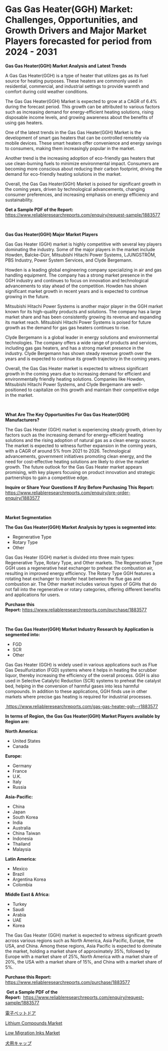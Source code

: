 <p><h1>Gas Gas Heater(GGH) Market: Challenges, Opportunities, and Growth Drivers and Major Market Players forecasted for period from 2024 - 2031</h1></p><p><strong>Gas Gas Heater(GGH) Market Analysis and Latest Trends</strong></p>
<p><p>A Gas Gas Heater(GGH) is a type of heater that utilizes gas as its fuel source for heating purposes. These heaters are commonly used in residential, commercial, and industrial settings to provide warmth and comfort during cold weather conditions.</p><p>The Gas Gas Heater(GGH) Market is expected to grow at a CAGR of 6.4% during the forecast period. This growth can be attributed to various factors such as increasing demand for energy-efficient heating solutions, rising disposable income levels, and growing awareness about the benefits of using gas heaters.</p><p>One of the latest trends in the Gas Gas Heater(GGH) Market is the development of smart gas heaters that can be controlled remotely via mobile devices. These smart heaters offer convenience and energy savings to consumers, making them increasingly popular in the market.</p><p>Another trend is the increasing adoption of eco-friendly gas heaters that use clean-burning fuels to minimize environmental impact. Consumers are becoming more conscious about reducing their carbon footprint, driving the demand for eco-friendly heating solutions in the market.</p><p>Overall, the Gas Gas Heater(GGH) Market is poised for significant growth in the coming years, driven by technological advancements, changing consumer preferences, and increasing emphasis on energy efficiency and sustainability.</p></p>
<p><strong>Get a Sample PDF of the Report:&nbsp;</strong> <a href="https://www.reliableresearchreports.com/enquiry/request-sample/1883577">https://www.reliableresearchreports.com/enquiry/request-sample/1883577</a></p>
<p>&nbsp;</p>
<p><strong>Gas Gas Heater(GGH) Major Market Players</strong></p>
<p><p>Gas Gas Heater (GGH) market is highly competitive with several key players dominating the industry. Some of the major players in the market include Howden, Balcke-Dürr, Mitsubishi Hitachi Power Systems, LJUNGSTRÖM, PBS Industry, Power System Services, and Clyde Bergemann.</p><p>Howden is a leading global engineering company specializing in air and gas handling equipment. The company has a strong market presence in the GGH industry and continues to focus on innovation and technological advancements to stay ahead of the competition. Howden has shown significant market growth in recent years and is expected to continue growing in the future.</p><p>Mitsubishi Hitachi Power Systems is another major player in the GGH market known for its high-quality products and solutions. The company has a large market share and has been consistently growing its revenue and expanding its market reach. Mitsubishi Hitachi Power Systems is poised for future growth as the demand for gas gas heaters continues to rise.</p><p>Clyde Bergemann is a global leader in energy solutions and environmental technologies. The company offers a wide range of products and services, including gas gas heaters, and has a strong market presence in the industry. Clyde Bergemann has shown steady revenue growth over the years and is expected to continue its growth trajectory in the coming years.</p><p>Overall, the Gas Gas Heater market is expected to witness significant growth in the coming years due to increasing demand for efficient and environmentally friendly heating solutions. Companies like Howden, Mitsubishi Hitachi Power Systems, and Clyde Bergemann are well-positioned to capitalize on this growth and maintain their competitive edge in the market.</p></p>
<p>&nbsp;</p>
<p><strong>What Are The Key Opportunities For Gas Gas Heater(GGH) Manufacturers?</strong></p>
<p><p>The Gas Gas Heater (GGH) market is experiencing steady growth, driven by factors such as the increasing demand for energy-efficient heating solutions and the rising adoption of natural gas as a clean energy source. The market is expected to witness further expansion in the coming years, with a CAGR of around 5% from 2021 to 2026. Technological advancements, government initiatives promoting clean energy, and the need for cost-effective heating solutions are likely to drive the market growth. The future outlook for the Gas Gas Heater market appears promising, with key players focusing on product innovation and strategic partnerships to gain a competitive edge.</p></p>
<p><strong>Inquire or Share Your Questions If Any Before Purchasing This Report:</strong> <a href="https://www.reliableresearchreports.com/enquiry/pre-order-enquiry/1883577">https://www.reliableresearchreports.com/enquiry/pre-order-enquiry/1883577</a></p>
<p>&nbsp;</p>
<p><strong>Market Segmentation</strong></p>
<p><strong>The Gas Gas Heater(GGH) Market Analysis by types is segmented into:</strong></p>
<p><ul><li>Regenerative Type</li><li>Rotary Type</li><li>Other</li></ul></p>
<p><p>Gas Gas Heater (GGH) market is divided into three main types: Regenerative Type, Rotary Type, and Other markets. The Regenerative Type GGH uses a regenerative heat exchanger to preheat the combustion air, resulting in improved energy efficiency. The Rotary Type GGH features a rotating heat exchanger to transfer heat between the flue gas and combustion air. The Other market includes various types of GGHs that do not fall into the regenerative or rotary categories, offering different benefits and applications for users.</p></p>
<p><strong>Purchase this Report:&nbsp;</strong><a href="https://www.reliableresearchreports.com/purchase/1883577">https://www.reliableresearchreports.com/purchase/1883577</a></p>
<p>&nbsp;</p>
<p><strong>The Gas Gas Heater(GGH) Market Industry Research by Application is segmented into:</strong></p>
<p><ul><li>FGD</li><li>SCR</li><li>Other</li></ul></p>
<p><p>Gas Gas Heater (GGH) is widely used in various applications such as Flue Gas Desulfurization (FGD) systems where it helps in heating the scrubber liquor, thereby increasing the efficiency of the overall process. GGH is also used in Selective Catalytic Reduction (SCR) systems to preheat the catalyst bed, helping in the conversion of harmful gases into less harmful compounds. In addition to these applications, GGH finds use in other markets where precise gas heating is required for industrial processes.</p></p>
<p><a href="https://www.reliableresearchreports.com/gas-gas-heater-ggh--r1883577">&nbsp;https://www.reliableresearchreports.com/gas-gas-heater-ggh--r1883577</a></p>
<p><strong>In terms of Region, the Gas Gas Heater(GGH) Market Players available by Region are:</strong></p>
<p>
    <p> <strong> North America: </strong>
        <ul>
            <li>United States</li>
            <li>Canada</li>
        </ul>
        </p> 
    <p> <strong> Europe: </strong>
        <ul>
            <li>Germany</li>
            <li>France</li>
            <li>U.K.</li>
            <li>Italy</li>
            <li>Russia</li>
        </ul>
        </p> 
    <p> <strong> Asia-Pacific: </strong>
        <ul>
            <li>China</li>
            <li>Japan</li>
            <li>South Korea</li>
            <li>India</li>
            <li>Australia</li>
            <li>China Taiwan</li>
            <li>Indonesia</li>
            <li>Thailand</li>
            <li>Malaysia</li>
        </ul>
        </p> 
    <p> <strong> Latin America: </strong>
        <ul>
            <li>Mexico</li>
            <li>Brazil</li>
            <li>Argentina Korea</li>
            <li>Colombia</li>
        </ul>
        </p> 
    <p> <strong> Middle East & Africa: </strong>
        <ul>
            <li>Turkey</li>
            <li>Saudi</li>
            <li>Arabia</li>
            <li>UAE</li>
            <li>Korea</li>
        </ul>
    </p>
    </p>
<p><p>The Gas Gas Heater (GGH) market is expected to witness significant growth across various regions such as North America, Asia Pacific, Europe, the USA, and China. Among these regions, Asia Pacific is expected to dominate the market, holding a market share of approximately 35%, followed by Europe with a market share of 25%, North America with a market share of 20%, the USA with a market share of 15%, and China with a market share of 5%.</p></p>
<p><strong>Purchase this Report: </strong><a href="https://www.reliableresearchreports.com/purchase/1883577">https://www.reliableresearchreports.com/purchase/1883577</a></p>
<p>&nbsp;<strong>Get a Sample PDF of the Report:&nbsp;&nbsp;</strong><a href="https://www.reliableresearchreports.com/enquiry/request-sample/1883577">https://www.reliableresearchreports.com/enquiry/request-sample/1883577</a></p>
<p><strong></strong></p>
<p><p><a href="https://github.com/vtbvgl20191192/Market-Research-Report-List-1/blob/main/640206944381.md">電子ペットドア</a></p><p><a href="https://issuu.com/reportprime-2/docs/lithium-compounds-market-size-2030.pptx">Lithium Compounds Market</a></p><p><a href="https://issuu.com/reportprime-2/docs/low-migration-inks-market-size-2030.pptx">Low Migration Inks Market</a></p><p><a href="https://github.com/laurenreichert/Market-Research-Report-List-1/blob/main/359581444382.md">犬用キャップ</a></p></p>